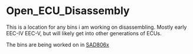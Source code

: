 # Open_ECU_Disassembly
This is a location for any bins i am working on disassembling. Mostly early EEC-IV EEC-V, but will likely get into other generations of ECUs.

The bins are being worked on in [SAD806x](https://github.com/OpenEEC-Project/SAD806x)
